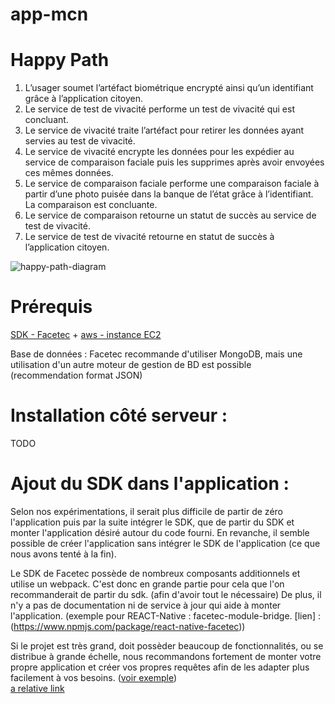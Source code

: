 # app-mcn

# Happy Path

1.	L’usager soumet l’artéfact biométrique encrypté ainsi qu’un identifiant grâce à l’application citoyen.
2.	Le service de test de vivacité performe un test de vivacité qui est concluant.
3.	Le service de vivacité traite l’artéfact pour retirer les données ayant servies au test de vivacité.
4.	Le service de vivacité encrypte les données pour les expédier au service de comparaison faciale puis les supprimes après avoir envoyées ces mêmes données.
5.	Le service de comparaison faciale performe une comparaison faciale à partir d’une photo puisée dans la banque de l’état grâce à l’identifiant. La comparaison est concluante.
6.	Le service de comparaison retourne un statut de succès au service de test de vivacité.
7.	Le service de test de vivacité retourne en statut de succès à l’application citoyen.  


![happy-path-diagram](http://www.plantuml.com/plantuml/png/VP31IiOm383lVOgmao9zWI4o4GJ1s_2sI-Wo2BRfQ3B5jxTZJBlBVqkRxoiV7TIms9QYqq-M5Gicm62vZFOJ2V2RD2To_OTIwS7x9xXxvuM4LE-XX-TYl5H-aeT9tcQIUcGg9__e_PKVjn3gwBfz3xYkaGCQP-a05GxBTQS1HcfGxxuuq4uqZxd_ySXwoQdcisQv5TPODQwrBdcl61WZXB_jjQAnt40or__x1G00)

# Prérequis
[SDK - Facetec](https://dev.facetec.com/downloads)  +  [aws - instance EC2](https://aws.amazon.com/fr/ec2/)  
  
Base de données : Facetec recommande d'utiliser MongoDB, mais une utilisation d'un autre moteur de gestion de BD est possible (recommendation format JSON)
#  
  
# Installation côté serveur :
TODO

# Ajout du SDK dans l'application : 
  
Selon nos expérimentations, il serait plus difficile de partir de zéro l'application puis par la suite intégrer le SDK, que de partir du SDK et monter l'application désiré autour du code fourni. En revanche, il semble possible de créer l'application sans intégrer le SDK de l'application (ce que nous avons tenté à la fin).  
  
Le SDK de Facetec possède de nombreux composants additionnels et utilise un webpack. C'est donc en grande partie pour cela que l'on recommanderait de partir du sdk. (afin d'avoir tout le nécessaire) De plus, il n'y a pas de documentation ni de service à jour qui aide à monter l'application. (exemple pour REACT-Native : facetec-module-bridge. [lien] : (https://www.npmjs.com/package/react-native-facetec))  
  
Si le projet est très grand, doit possèder beaucoup de fonctionnalités, ou se distribue à grande échelle, nous recommandons fortement de monter votre propre application et créer vos propres requêtes afin de les adapter plus facilement à vos besoins. ([voir exemple](/screens/Components/API/api.tsx))  
[a relative link](App.tsx)
